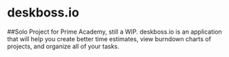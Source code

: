 # deskboss.io
##Solo Project for Prime Academy, still a WIP. 
deskboss.io is an application that will help you create better time estimates, view burndown charts of projects, and organize all of your tasks.
